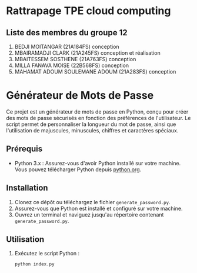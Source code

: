 # Rattrapage TPE cloud computing 

## Liste des membres du groupe 12

   1. BEDJI MOITANGAR (21A184FS) conception 
   2. MBAIRAMADJI CLARK (21A245FS) conception et réalisation 
   3. MBAITESSEM SOSTHENE (21A763FS) conception 
   4. MILLA FANAVA MOISE (22B568FS) conception 
   5. MAHAMAT ADOUM SOULEMANE ADOUM (21A283FS) conception 

# Générateur de Mots de Passe

Ce projet est un générateur de mots de passe en Python, conçu pour créer des mots de passe sécurisés en fonction des préférences de l'utilisateur. Le script permet de personnaliser la longueur du mot de passe, ainsi que l'utilisation de majuscules, minuscules, chiffres et caractères spéciaux.

## Prérequis

- Python 3.x : Assurez-vous d'avoir Python installé sur votre machine. Vous pouvez télécharger Python depuis [python.org](https://www.python.org/).

## Installation

1. Clonez ce dépôt ou téléchargez le fichier `generate_password.py`.
2. Assurez-vous que Python est installé et configuré sur votre machine.
3. Ouvrez un terminal et naviguez jusqu'au répertoire contenant `generate_password.py`.

## Utilisation

1. Exécutez le script Python :
   ```bash
   python index.py
